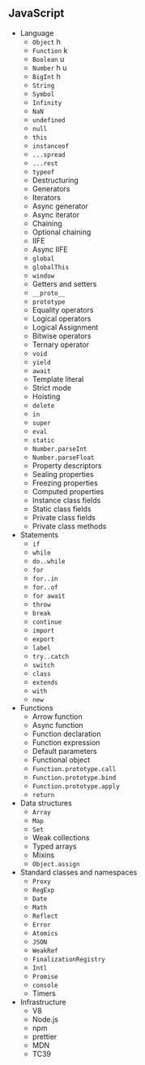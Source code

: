 ## JavaScript

- Language
  - `Object` h
  - `Function` k
  - `Boolean` u
  - `Number` h u
  - `BigInt` h
  - `String`
  - `Symbol`
  - `Infinity`
  - `NaN`
  - `undefined`
  - `null`
  - `this`
  - `instanceof`
  - `...spread`
  - `...rest`
  - `typeof`
  - Destructuring
  - Generators
  - Iterators
  - Async generator
  - Async iterator
  - Chaining
  - Optional chaining
  - IIFE
  - Async IIFE
  - `global`
  - `globalThis`
  - `window`
  - Getters and setters
  - `__proto__`
  - `prototype`
  - Equality operators
  - Logical operators
  - Logical Assignment
  - Bitwise operators
  - Ternary operator
  - `void`
  - `yield`
  - `await`
  - Template literal
  - Strict mode
  - Hoisting
  - `delete`
  - `in`
  - `super`
  - `eval`
  - `static`
  - `Number.parseInt`
  - `Number.parseFloat`
  - Property descriptors
  - Sealing properties
  - Freezing properties
  - Computed properties
  - Instance class fields
  - Static class fields
  - Private class fields
  - Private class methods
- Statements
  - `if`
  - `while`
  - `do..while`
  - `for`
  - `for..in`
  - `for..of`
  - `for await`
  - `throw`
  - `break`
  - `continue`
  - `import`
  - `export`
  - `label`
  - `try..catch`
  - `switch`
  - `class`
  - `extends`
  - `with`
  - `new`
- Functions
  - Arrow function
  - Async function
  - Function declaration
  - Function expression
  - Default parameters
  - Functional object
  - `Function.prototype.call`
  - `Function.prototype.bind`
  - `Function.prototype.apply`
  - `return`
- Data structures
  - `Array`
  - `Map`
  - `Set`
  - Weak collections
  - Typed arrays
  - Mixins
  - `Object.assign`
- Standard classes and namespaces
  - `Proxy`
  - `RegExp`
  - `Date`
  - `Math`
  - `Reflect`
  - `Error`
  - `Atomics`
  - `JSON`
  - `WeakRef`
  - `FinalizationRegistry`
  - `Intl`
  - `Promise`
  - `console`
  - Timers
- Infrastructure
  - V8
  - Node.js
  - npm
  - prettier
  - MDN
  - TC39
